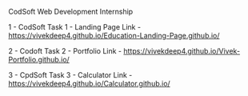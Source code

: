 CodSoft Web Development Internship

1 - CodSoft Task 1 - Landing Page
    Link - https://vivekdeep4.github.io/Education-Landing-Page.github.io/

2 - Codoft Task 2 - Portfolio
    Link - https://vivekdeep4.github.io/Vivek-Portfolio.github.io/

3 - CpdSoft Task 3 - Calculator
    Link - https://vivekdeep4.github.io/Calculator.github.io/
